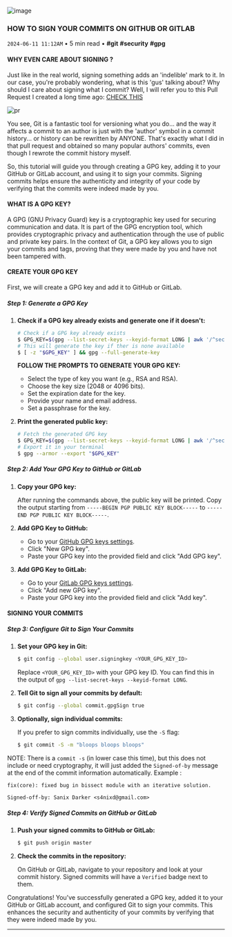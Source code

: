 ![image](https://cdn.jsdelivr.net/gh/sanix-darker/sanixdk.xyz@master/content/assets/how-to-sign-your-commits/preview.jpg)

### HOW TO SIGN YOUR COMMITS ON GITHUB OR GITLAB
`2024-06-11 11:12AM` • 5 min read • **#git** **#security** **#gpg**


#### WHY EVEN CARE ABOUT SIGNING ?

Just like in the real world, signing something adds an 'indelible' mark to it. In our case, you're probably wondering, what is this 'gus' talking about? Why should I care about signing what I commit? Well, I will refer you to this Pull Request I created a long time ago:
[CHECK THIS](https://github.com/Sanix-Darker/sign-your-commits/pull/1)

![pr](https://cdn.jsdelivr.net/gh/sanix-darker/sanixdk.xyz@master/content/assets/how-to-sign-your-commits/pr.jpg)

You see, Git is a fantastic tool for versioning what you do... and the way it affects a commit to an author is just with the 'author' symbol in a commit history... or history can be rewritten by ANYONE. That's exactly what I did in that pull request and obtained so many popular authors' commits, even though I rewrote the commit history myself.


So, this tutorial will guide you through creating a GPG key, adding it to your GitHub or GitLab account, and using it to sign your commits. Signing commits helps ensure the authenticity and integrity of your code by verifying that the commits were indeed made by you.

#### WHAT IS A GPG KEY?

A GPG (GNU Privacy Guard) key is a cryptographic key used for securing communication and data. It is part of the GPG encryption tool, which provides cryptographic privacy and authentication through the use of public and private key pairs. In the context of Git, a GPG key allows you to sign your commits and tags, proving that they were made by you and have not been tampered with.

#### CREATE YOUR GPG KEY

First, we will create a GPG key and add it to GitHub or GitLab.

##### Step 1: Generate a GPG Key

1. **Check if a GPG key already exists and generate one if it doesn't:**

    ```bash
    # Check if a GPG key already exists
    $ GPG_KEY=$(gpg --list-secret-keys --keyid-format LONG | awk '/^sec/ { getline; print $1 }')
    # This will generate the key if ther is none available
    $ [ -z "$GPG_KEY" ] && gpg --full-generate-key
    ```
     **FOLLOW THE PROMPTS TO GENERATE YOUR GPG KEY:**

    - Select the type of key you want (e.g., RSA and RSA).
    - Choose the key size (2048 or 4096 bits).
    - Set the expiration date for the key.
    - Provide your name and email address.
    - Set a passphrase for the key.

2. **Print the generated public key:**

    ```bash
    # Fetch the generated GPG key
    $ GPG_KEY=$(gpg --list-secret-keys --keyid-format LONG | awk '/^sec/ { getline; print $1 }')
    # Export it in your terminal
    $ gpg --armor --export "$GPG_KEY"
    ```

##### Step 2: Add Your GPG Key to GitHub or GitLab

1. **Copy your GPG key:**

    After running the commands above, the public key will be printed. Copy the output starting from `-----BEGIN PGP PUBLIC KEY BLOCK-----` to `-----END PGP PUBLIC KEY BLOCK-----`.

2. **Add GPG Key to GitHub:**

    - Go to your [GitHub GPG keys settings](https://github.com/settings/keys).
    - Click "New GPG key".
    - Paste your GPG key into the provided field and click "Add GPG key".

3. **Add GPG Key to GitLab:**

    - Go to your [GitLab GPG keys settings](https://gitlab.com/profile/gpg_keys).
    - Click "Add new GPG key".
    - Paste your GPG key into the provided field and click "Add key".

#### SIGNING YOUR COMMITS

##### Step 3: Configure Git to Sign Your Commits

1. **Set your GPG key in Git:**

    ```bash
    $ git config --global user.signingkey <YOUR_GPG_KEY_ID>
    ```

    Replace `<YOUR_GPG_KEY_ID>` with your GPG key ID. You can find this in the output of `gpg --list-secret-keys --keyid-format LONG`.

2. **Tell Git to sign all your commits by default:**

    ```bash
    $ git config --global commit.gpgSign true
    ```

3. **Optionally, sign individual commits:**

    If you prefer to sign commits individually, use the `-S` flag:

    ```bash
    $ git commit -S -m "bloops bloops bloops"
    ```

NOTE: There is a `commit -s` (in lower case this time), but this does not include or need cryptography, it will just added the `Signed-of-by` message at the end of the commit information automatically.
Example :
```
fix(core): fixed bug in bissect module with an iterative solution.

Signed-off-by: Sanix Darker <s4nixd@gmail.com>
```

##### Step 4: Verify Signed Commits on GitHub or GitLab

1. **Push your signed commits to GitHub or GitLab:**

    ```bash
    $ git push origin master
    ```

2. **Check the commits in the repository:**

    On GitHub or GitLab, navigate to your repository and look at your commit history. Signed commits will have a `Verified` badge next to them.

Congratulations! You've successfully generated a GPG key, added it to your GitHub or GitLab account, and configured Git to sign your commits. This enhances the security and authenticity of your commits by verifying that they were indeed made by you.

-----------
